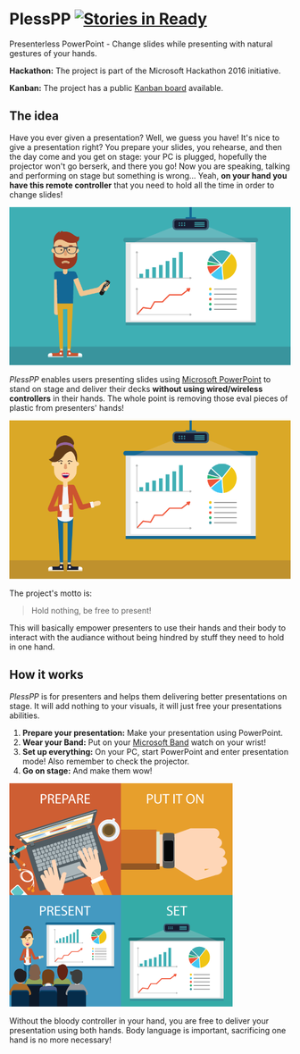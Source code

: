 # PlessPP [![Stories in Ready](https://badge.waffle.io/andry-tino/PlessPP.svg?label=ready&title=Ready)](http://waffle.io/andry-tino/PlessPP)
Presenterless PowerPoint - Change slides while presenting with natural gestures of your hands.

**Hackathon:** The project is part of the Microsoft Hackathon 2016 initiative.

**Kanban:** The project has a public [Kanban board](https://waffle.io/andry-tino/PlessPP) available.

## The idea
Have you ever given a presentation? Well, we guess you have! It's nice to give a presentation right? You prepare your slides, you rehearse, and then the day come and you get on stage: your PC is plugged, hopefully the projector won't go berserk, and there you go! Now you are speaking, talking and performing on stage but something is wrong... Yeah, **on your hand you have this remote controller** that you need to hold all the time in order to change slides!

![Sad presenter](/images/plesspp1.png "Sad presenter who has to use a remote controller")

_PlessPP_ enables users presenting slides using [Microsoft PowerPoint](https://products.office.com/en-us/powerpoint) to stand on stage and deliver their decks **without using wired/wireless controllers** in their hands. The whole point is removing those eval pieces of plastic from presenters' hands! 

![Happy presenter](/images/plesspp2.png "Happy presenter who has her hands free and can perform in freedom")

The project's motto is:

> Hold nothing, be free to present!

This will basically empower presenters to use their hands and their body to interact with the audiance without being hindred by stuff they need to hold in one hand.

## How it works
_PlessPP_ is for presenters and helps them delivering better presentations on stage. It will add nothing to your visuals, it will just free your presentations abilities.

1. **Prepare your presentation:** Make your presentation using PowerPoint.
2. **Wear your Band:** Put on your [Microsoft Band](https://www.microsoft.com/microsoft-band) watch on your wrist!
3. **Set up everything:** On your PC, start PowerPoint and enter presentation mode! Also remember to check the projector.
4. **Go on stage:** And make them wow!
 
![Concept](/images/plesspp3.png "The concept behind PlessPP")

Without the bloody controller in your hand, you are free to deliver your presentation using both hands. Body language is important, sacrificing one hand is no more necessary!
